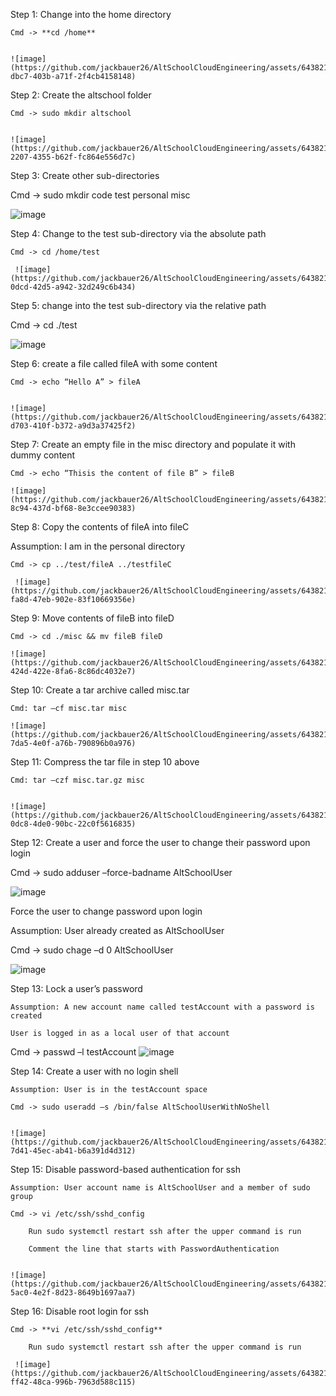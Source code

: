 Step 1: Change into the home directory 

	Cmd -> **cd /home** 

	 
	![image](https://github.com/jackbauer26/AltSchoolCloudEngineering/assets/64382195/5a2464fa-dbc7-403b-a71f-2f4cb4158148)


 

Step 2: Create the altschool folder 

	Cmd -> sudo mkdir altschool 

	 
	![image](https://github.com/jackbauer26/AltSchoolCloudEngineering/assets/64382195/becdf17b-2207-4355-b62f-fc864e556d7c)

 

Step 3: Create other sub-directories 

Cmd -> sudo mkdir code test personal misc 

	 
![image](https://github.com/jackbauer26/AltSchoolCloudEngineering/assets/64382195/c8b1732c-679f-4ea6-8c98-418c8286345c)

 

Step 4: Change to the test sub-directory via the absolute path 

	Cmd -> cd /home/test 

	 ![image](https://github.com/jackbauer26/AltSchoolCloudEngineering/assets/64382195/ea35f64e-0dcd-42d5-a942-32d249c6b434)


Step 5: change into the test sub-directory via the relative path 

Cmd -> cd  ./test 

              	 
![image](https://github.com/jackbauer26/AltSchoolCloudEngineering/assets/64382195/c4d11074-dafc-4dc5-9c5a-8f969eecaded)

 

Step 6: create a file called fileA with some content 

	Cmd -> echo “Hello A” > fileA 

	 
	![image](https://github.com/jackbauer26/AltSchoolCloudEngineering/assets/64382195/e3ccf5e9-d703-410f-b372-a9d3a37425f2)

 

Step 7: Create an empty file in the misc directory and populate it with dummy content 

	Cmd -> echo “Thisis the content of file B” > fileB 

	![image](https://github.com/jackbauer26/AltSchoolCloudEngineering/assets/64382195/8d737f91-8c94-437d-bf68-8e3ccee90383)
	 

 

Step 8: Copy the contents of fileA into fileC 

Assumption: I am in the personal directory 

	Cmd -> cp ../test/fileA ../testfileC 

	 ![image](https://github.com/jackbauer26/AltSchoolCloudEngineering/assets/64382195/193d7af9-fa8d-47eb-902e-83f10669356e)


 

Step 9: Move contents of fileB into fileD 

	Cmd -> cd ./misc && mv fileB fileD 

	![image](https://github.com/jackbauer26/AltSchoolCloudEngineering/assets/64382195/58a6c45f-424d-422e-8fa6-8c86dc4032e7)
	 

 

Step 10: Create a tar archive called misc.tar 

	Cmd: tar –cf misc.tar misc 

	![image](https://github.com/jackbauer26/AltSchoolCloudEngineering/assets/64382195/a0958b1c-7da5-4e0f-a76b-790896b0a976)
	 

 

Step 11: Compress the tar file in step 10 above 

	Cmd: tar –czf misc.tar.gz misc 

                  
	![image](https://github.com/jackbauer26/AltSchoolCloudEngineering/assets/64382195/cacb1a1f-0dc8-4de0-90bc-22c0f5616835)

 

Step 12: Create a user and force the user to change their password upon login 

Cmd -> sudo adduser –force-badname AltSchoolUser 

![image](https://github.com/jackbauer26/AltSchoolCloudEngineering/assets/64382195/03419c1e-12d0-40d7-9fe6-f34030579f81)
 

Force the user to change password upon login 

Assumption: User already created as AltSchoolUser 

Cmd -> sudo chage –d 0 AltSchoolUser 

 ![image](https://github.com/jackbauer26/AltSchoolCloudEngineering/assets/64382195/01b5c1f7-a029-46e2-b5e5-b831fe4e6356)


 

Step 13: Lock a user’s password 

	Assumption: A new account name called testAccount with a password is created 

	User is logged in as a local user of that account 

Cmd -> passwd –l testAccount 
	![image](https://github.com/jackbauer26/AltSchoolCloudEngineering/assets/64382195/78a1da8e-9f51-4843-a4f1-e9f5af4d96f6)

                 

 

Step 14: Create a user with no login shell 

	Assumption: User is in the testAccount space 

	Cmd -> sudo useradd –s /bin/false AltSchoolUserWithNoShell 

	 
	![image](https://github.com/jackbauer26/AltSchoolCloudEngineering/assets/64382195/1d04b1d7-7d41-45ec-ab41-b6a391d4d312)

 

Step 15: Disable password-based authentication for ssh 

	Assumption: User account name is AltSchoolUser and a member of sudo group 

	Cmd -> vi /etc/ssh/sshd_config 

		Run sudo systemctl restart ssh after the upper command is run 

		Comment the line that starts with PasswordAuthentication 

	 
	![image](https://github.com/jackbauer26/AltSchoolCloudEngineering/assets/64382195/adae8849-5ac0-4e2f-8d23-8649b1697aa7)

 

Step 16: Disable root login for ssh 

	Cmd -> **vi /etc/ssh/sshd_config** 

		Run sudo systemctl restart ssh after the upper command is run 

	 ![image](https://github.com/jackbauer26/AltSchoolCloudEngineering/assets/64382195/70dd4c0b-ff42-48ca-996b-7963d588c115)


